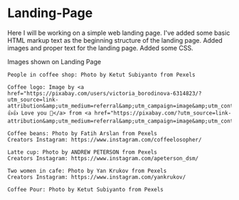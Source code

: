# Landing-Page

Here I will be working on a simple web landing page. 
I've added some basic HTML markup text as the beginning structure of the landing page. 
Added images and proper text for the landing page. 
Added some CSS.

Images shown on Landing Page

    People in coffee shop: Photo by Ketut Subiyanto from Pexels

    Coffee logo: Image by <a href="https://pixabay.com/users/victoria_borodinova-6314823/?utm_source=link-attribution&amp;utm_medium=referral&amp;utm_campaign=image&amp;utm_content=5431458">Press 👍👍 Love you 💖</a> from <a href="https://pixabay.com/?utm_source=link-attribution&amp;utm_medium=referral&amp;utm_campaign=image&amp;utm_content=5431458">Pixabay</a>

    Coffee beans: Photo by Fatih Arslan from Pexels
    Creators Instagram: https://www.instagram.com/coffeelosopher/

    Latte cup: Photo by ANDREW PETERSON from Pexels
    Creators Instagram: https://www.instagram.com/apeterson_dsm/

    Two women in cafe: Photo by Yan Krukov from Pexels
    Creators Instagram: https://www.instagram.com/yankrukov/

    Coffee Pour: Photo by Ketut Subiyanto from Pexels
